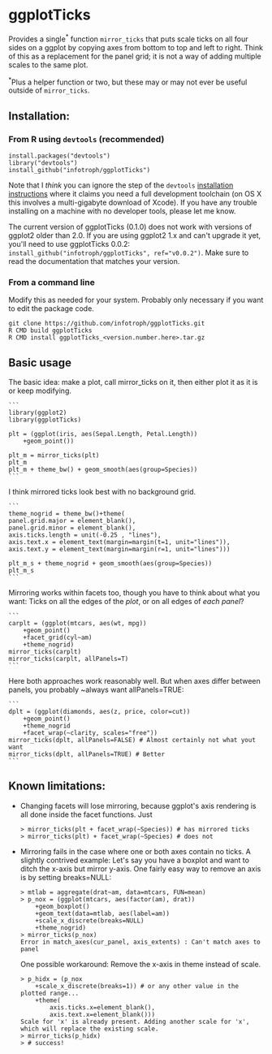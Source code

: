ggplotTicks
============

Provides a single<sup>*</sup> function `mirror_ticks` that puts scale ticks on all four sides on a ggplot by copying axes from bottom to top and left to right. Think of this as a replacement for the panel grid; it is not a way of adding multiple scales to the same plot.

<sup>*</sup>Plus a helper function or two, but these may or may not ever be useful outside of `mirror_ticks`.

## Installation:

### From R using `devtools` (recommended)
```
install.packages("devtools")
library("devtools")
install_github("infotroph/ggplotTicks")
```
Note that I *think* you can ignore the step of the `devtools` [installation instructions](https://cran.r-project.org/web/packages/devtools/README.html) where it claims you need a full development toolchain (on OS X this involves a multi-gigabyte download of Xcode). If you have any trouble installing on a machine with no developer tools, please let me know.

The current version of ggplotTicks (0.1.0) does not work with versions of ggplot2 older than 2.0. If you are using ggplot2 1.x and can't upgrade it yet, you'll need to use ggplotTicks 0.0.2: `install_github("infotroph/ggplotTicks", ref="v0.0.2")`. Make sure to read the documentation that matches your version.

### From a command line

Modify this as needed for your system. Probably only necessary if you want to edit the package code.
```
git clone https://github.com/infotroph/ggplotTicks.git
R CMD build ggplotTicks
R CMD install ggplotTicks_<version.number.here>.tar.gz
```

## Basic usage

The basic idea: make a plot, call mirror_ticks on it, then either plot it as it is or keep modifying.

	```
	library(ggplot2)
	library(ggplotTicks)
	
	plt = (ggplot(iris, aes(Sepal.Length, Petal.Length))
		+geom_point())
	
	plt_m = mirror_ticks(plt)
	plt_m
	plt_m + theme_bw() + geom_smooth(aes(group=Species))
	```

I think mirrored ticks look best with no background grid.

	```
	theme_nogrid = theme_bw()+theme(
	panel.grid.major = element_blank(),
	panel.grid.minor = element_blank(),
	axis.ticks.length = unit(-0.25 , "lines"),
	axis.text.x = element_text(margin=margin(t=1, unit="lines")),
	axis.text.y = element_text(margin=margin(r=1, unit="lines")))

	plt_m_s + theme_nogrid + geom_smooth(aes(group=Species))
	plt_m_s
	```

Mirroring works within facets too, though you have to think about what you want: Ticks on all the edges of the *plot*, or on all edges of *each panel*?

	```
	carplt = (ggplot(mtcars, aes(wt, mpg))
		+geom_point()
		+facet_grid(cyl~am)
		+theme_nogrid)
	mirror_ticks(carplt)
	mirror_ticks(carplt, allPanels=T)
	```

Here both approaches work reasonably well. But when axes differ between panels, you probably ~always want allPanels=TRUE:

	```
	dplt = (ggplot(diamonds, aes(z, price, color=cut))
		+geom_point()
		+theme_nogrid
		+facet_wrap(~clarity, scales="free"))
	mirror_ticks(dplt, allPanels=FALSE) # Almost certainly not what yout want
	mirror_ticks(dplt, allPanels=TRUE) # Better
	```

## Known limitations:

* Changing facets will lose mirroring, because ggplot's axis rendering is all done inside the facet functions. Just 

	```
	> mirror_ticks(plt + facet_wrap(~Species)) # has mirrored ticks
	> mirror_ticks(plt) + facet_wrap(~Species) # does not
	```

* Mirroring fails in the case where one or both axes contain no ticks. A slightly contrived example: Let's say you have a boxplot and want to ditch the x-axis but mirror y-axis. One fairly easy way to remove an axis is by setting breaks=NULL:

	```
	> mtlab = aggregate(drat~am, data=mtcars, FUN=mean)
	> p_nox = (ggplot(mtcars, aes(factor(am), drat))
		+geom_boxplot()
		+geom_text(data=mtlab, aes(label=am))
		+scale_x_discrete(breaks=NULL)
		+theme_nogrid)
	> mirror_ticks(p_nox)
	Error in match_axes(cur_panel, axis_extents) : Can't match axes to panel
	```

	One possible workaround: Remove the x-axis in theme instead of scale.

	```
	> p_hidx = (p_nox
		+scale_x_discrete(breaks=1)) # or any other value in the plotted range...
		+theme(
			axis.ticks.x=element_blank(),
			axis.text.x=element_blank()))
	Scale for 'x' is already present. Adding another scale for 'x', which will replace the existing scale.
	> mirror_ticks(p_hidx)
	> # success!
	```

